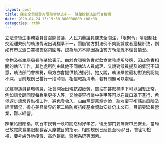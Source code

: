 ```yaml
---
layout: post
title: 陳志全質疑警方限聚令執法不一　陳肇始執法部門會檢視
date: 2020-04-24 13:19:30.000000000 +08:00
categories: rthk
---
```


立法會衞生事務委員會召開會議，人民力量議員陳志全關注，「限聚令」等限制社交距離規例的執法情況出現標準不一，質疑警方對法例不夠認識或者濫權所致，例如有市民派口罩被警察包圍等，認為局方不能因為由警方執法就不理會情況。

食物及衞生局局長陳肇始表示，由於食環署負責就飲食業務處所發牌，因此負責相關的執法工作，其他處所則由其他不同執法人員處理，又說對議員提及的情況不知悉，執法部門會檢視，局方亦會提供執法指引。她又說，執法單位最初對法例認識不深，目前規例已推行一段時間，相信較為清晰，若有問題可以處理。

民建聯議員葛珮帆說，社會開始出現抗疫疲勞，關注在甚麼標準下可以回復正常，例如讓食肆回復每枱坐更多人等，又說美容行業中美甲等可以在戴口罩下進行，希望逐步讓業界恢復工作，避免零收入。自由黨邵家輝亦說，政府要平衡感染風險及經濟情況，擔心美容業界的第二輪防疫抗疫基金資助安排仍未公布，目前要延長營業，難以經營。

陳肇始回應指，明白市民有一段時間忍得好辛苦，衞生部門要確保市民安全，當局已放寬飲食業限制食客入座數目的指示，相關規例已延長至5月7日，會密切檢視，要考慮外地疫情、高危群組、醫療系統等因素。
